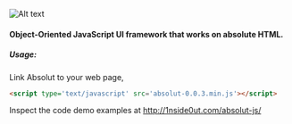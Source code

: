 ![Alt text](http://www.1nside0ut.com/absolut-js/images/logo.svg "AbsolutJS")

#### Object-Oriented JavaScript UI framework that works on absolute HTML.

##### Usage:

Link Absolut to your web page,

```html
<script type='text/javascript' src='absolut-0.0.3.min.js'></script>
```

Inspect the code demo examples at http://1nside0ut.com/absolut-js/